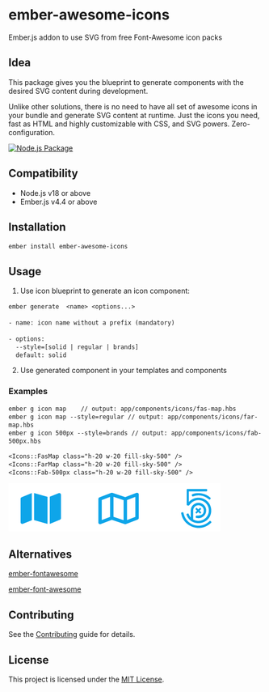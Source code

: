 # ember-awesome-icons

Ember.js addon to use SVG from free Font-Awesome icon packs

## Idea

This package gives you the blueprint to generate components with the desired SVG content during development.

Unlike other solutions, there is no need to have all set of awesome icons in your bundle and generate SVG content at runtime. Just the icons you need, fast as HTML and highly customizable with CSS, and SVG powers. Zero-configuration.

[![Node.js Package](https://github.com/alexeipanov/ember-awesome-icons/actions/workflows/npm-publish.yml/badge.svg)](https://github.com/alexeipanov/ember-awesome-icons/actions/workflows/npm-publish.yml)

## Compatibility

* Node.js v18 or above
* Ember.js v4.4 or above


## Installation

```
ember install ember-awesome-icons
```


## Usage

1. Use icon blueprint to generate an icon component:
```
ember generate  <name> <options...>

- name: icon name without a prefix (mandatory) 

- options:
  --style=[solid | regular | brands]
  default: solid
```
2. Use generated component in your templates and components

### Examples
```
ember g icon map	// output: app/components/icons/fas-map.hbs
ember g icon map --style=regular // output: app/components/icons/far-map.hbs
ember g icon 500px --style=brands // output: app/components/icons/fab-500px.hbs
```
```
<Icons::FasMap class="h-20 w-20 fill-sky-500" />
<Icons::FarMap class="h-20 w-20 fill-sky-500" />
<Icons::Fab-500px class="h-20 w-20 fill-sky-500" />
```
![Awesome Icons](tests/dummy/public/awesome-icons.png)

## Alternatives

[ember-fontawesome](https://www.npmjs.com/package/@fortawesome/ember-fontawesome)

[ember-font-awesome](https://www.npmjs.com/package/ember-font-awesome)

## Contributing

See the [Contributing](CONTRIBUTING.md) guide for details.


## License

This project is licensed under the [MIT License](LICENSE.md).
